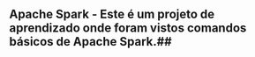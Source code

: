 ## Apache Spark - Este é um projeto de aprendizado onde foram vistos comandos básicos de Apache Spark.##


